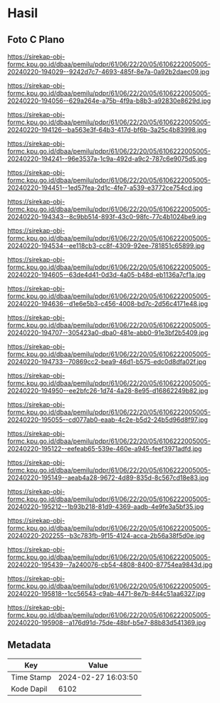 # Hasil

## Foto C Plano

https://sirekap-obj-formc.kpu.go.id/dbaa/pemilu/pdpr/61/06/22/20/05/6106222005005-20240220-194029--9242d7c7-4693-485f-8e7a-0a92b2daec09.jpg

https://sirekap-obj-formc.kpu.go.id/dbaa/pemilu/pdpr/61/06/22/20/05/6106222005005-20240220-194056--629a264e-a75b-4f9a-b8b3-a92830e8629d.jpg

https://sirekap-obj-formc.kpu.go.id/dbaa/pemilu/pdpr/61/06/22/20/05/6106222005005-20240220-194126--ba563e3f-64b3-417d-bf6b-3a25c4b83998.jpg

https://sirekap-obj-formc.kpu.go.id/dbaa/pemilu/pdpr/61/06/22/20/05/6106222005005-20240220-194241--96e3537a-1c9a-492d-a9c2-787c6e9075d5.jpg

https://sirekap-obj-formc.kpu.go.id/dbaa/pemilu/pdpr/61/06/22/20/05/6106222005005-20240220-194451--1ed57fea-2d1c-4fe7-a539-e3772ce754cd.jpg

https://sirekap-obj-formc.kpu.go.id/dbaa/pemilu/pdpr/61/06/22/20/05/6106222005005-20240220-194343--8c9bb514-893f-43c0-98fc-77c4b1024be9.jpg

https://sirekap-obj-formc.kpu.go.id/dbaa/pemilu/pdpr/61/06/22/20/05/6106222005005-20240220-194534--ee118cb3-cc8f-4309-92ee-781851c65899.jpg

https://sirekap-obj-formc.kpu.go.id/dbaa/pemilu/pdpr/61/06/22/20/05/6106222005005-20240220-194605--63de4d41-0d3d-4a05-b48d-eb1136a7cf1a.jpg

https://sirekap-obj-formc.kpu.go.id/dbaa/pemilu/pdpr/61/06/22/20/05/6106222005005-20240220-194636--d1e6e5b3-c456-4008-bd7c-2d56c4171e48.jpg

https://sirekap-obj-formc.kpu.go.id/dbaa/pemilu/pdpr/61/06/22/20/05/6106222005005-20240220-194707--305423a0-dba0-481e-abb0-91e3bf2b5409.jpg

https://sirekap-obj-formc.kpu.go.id/dbaa/pemilu/pdpr/61/06/22/20/05/6106222005005-20240220-194733--70869cc2-bea9-46d1-b575-edc0d8dfa02f.jpg

https://sirekap-obj-formc.kpu.go.id/dbaa/pemilu/pdpr/61/06/22/20/05/6106222005005-20240220-194950--ee2bfc26-1d74-4a28-8e95-d16862249b82.jpg

https://sirekap-obj-formc.kpu.go.id/dbaa/pemilu/pdpr/61/06/22/20/05/6106222005005-20240220-195055--cd077ab0-eaab-4c2e-b5d2-24b5d96d8f97.jpg

https://sirekap-obj-formc.kpu.go.id/dbaa/pemilu/pdpr/61/06/22/20/05/6106222005005-20240220-195122--eefeab65-539e-460e-a945-feef3971adfd.jpg

https://sirekap-obj-formc.kpu.go.id/dbaa/pemilu/pdpr/61/06/22/20/05/6106222005005-20240220-195149--aeab4a28-9672-4d89-835d-8c567cd18e83.jpg

https://sirekap-obj-formc.kpu.go.id/dbaa/pemilu/pdpr/61/06/22/20/05/6106222005005-20240220-195212--1b93b218-81d9-4369-aadb-4e9fe3a5bf35.jpg

https://sirekap-obj-formc.kpu.go.id/dbaa/pemilu/pdpr/61/06/22/20/05/6106222005005-20240220-202255--b3c783fb-9f15-4124-acca-2b56a38f5d0e.jpg

https://sirekap-obj-formc.kpu.go.id/dbaa/pemilu/pdpr/61/06/22/20/05/6106222005005-20240220-195439--7a240076-cb54-4808-8400-87754ea9843d.jpg

https://sirekap-obj-formc.kpu.go.id/dbaa/pemilu/pdpr/61/06/22/20/05/6106222005005-20240220-195818--1cc56543-c9ab-4471-8e7b-844c51aa6327.jpg

https://sirekap-obj-formc.kpu.go.id/dbaa/pemilu/pdpr/61/06/22/20/05/6106222005005-20240220-195908--a176d91d-75de-48bf-b5e7-88b83d541369.jpg


## Metadata

| Key        | Value               |
| ---------- | ------------------- |
| Time Stamp | 2024-02-27 16:03:50 |
| Kode Dapil | 6102                |



